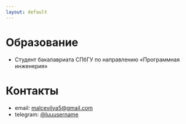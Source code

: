 ```yaml
---
layout: default
---
```


# Образование
- Студент бакалавриата СПбГУ по направлению «Программная инженерия»

# Контакты
- email: <malcevilya5@gmail.com>
- telegram: [@luuusername](<https://t.me/luuusername>)
